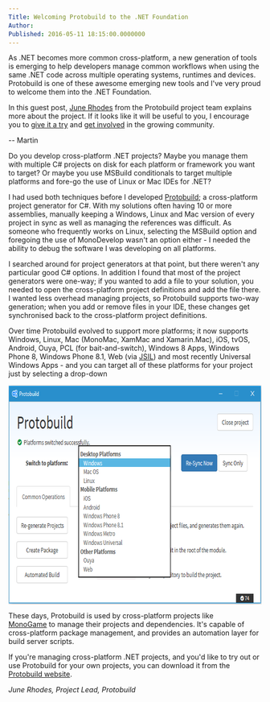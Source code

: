 ```yaml
---
Title: Welcoming Protobuild to the .NET Foundation
Author: 
Published: 2016-05-11 18:15:00.0000000
---
```

<p>As .NET becomes more common cross-platform, a new generation of tools is emerging to help developers manage common workflows when using the same .NET code across multiple operating systems, <g class="gr_ gr_48 gr-alert gr_gramm gr_run_anim Punctuation only-ins replaceWithoutSep" id="48" data-gr-id="48">runtimes</g> and devices. Protobuild is one of these awesome emerging new tools and I've very proud to welcome them into the .NET Foundation.&nbsp;</p>

<p>In this guest post, <a href="https://github.com/hach-que">June Rhodes</a>&nbsp;from the Protobuild project team explains more about the project. If it looks like it will be useful to you, I encourage you to&nbsp;<a href="http://protobuild.org/">give it a try</a>&nbsp;and&nbsp;<a href="https://github.com/protobuild">get involved</a> in the growing community.</p>

<p>-- Martin</p>

<p>Do you develop <g class="gr_ gr_51 gr-alert gr_gramm gr_run_anim Punctuation multiReplace" id="51" data-gr-id="51">cross-platform .</g>NET projects? Maybe you manage them with multiple C# projects on disk for each platform or framework you want to target? Or maybe you use MSBuild conditionals to target multiple platforms and <g class="gr_ gr_38 gr-alert gr_spell gr_run_anim ContextualSpelling" id="38" data-gr-id="38">fore-go</g> the use of Linux or Mac IDEs for .NET?</p>

<p>I had used both techniques before I developed <a href="https://protobuild.org/">Protobuild</a>; a cross-platform project generator for C#. With my solutions often having 10 or more assemblies, manually keeping a Windows, <g class="gr_ gr_42 gr-alert gr_gramm gr_run_anim Punctuation only-ins replaceWithoutSep" id="42" data-gr-id="42">Linux</g> and Mac version of every project in sync as well as managing the references was difficult. As someone who frequently works on Linux, selecting the MSBuild option and foregoing the use of MonoDevelop wasn't an option either - I needed the ability to debug the software I was developing on all platforms.</p>

<p>I searched around for project generators at that point, but there weren't any particular good C# options. <g class="gr_ gr_44 gr-alert gr_gramm gr_run_anim Punctuation multiReplace" id="44" data-gr-id="44">In addition</g> I found that most of the project generators were one-way; if you wanted to add a file to your solution, you needed to open the cross-platform project definitions and add the file there. I wanted less overhead managing projects, so Protobuild supports two-way generation; when you add or remove files in your IDE, these changes get <g class="gr_ gr_46 gr-alert gr_spell gr_run_anim ContextualSpelling multiReplace" id="46" data-gr-id="46">synchronised</g> back to the cross-platform project definitions.</p>

<p>Over time Protobuild evolved to support more platforms; it now supports Windows, Linux, Mac (MonoMac, XamMac and Xamarin.Mac), iOS, tvOS, Android, Ouya, PCL (for bait-and-switch), Windows 8 Apps, Windows Phone 8, Windows Phone 8.1, Web (via <a href="http://jsil.org/">JSIL</a>) and most recently Universal Windows Apps - and you can target all of these platforms for your project just by selecting a drop-down</p>

<p><img width="725" height="436" alt="" src="assets/posts/dimagLogo.png" style="display: block; margin-left: auto; margin-right: auto;" /></p>

<p>These days, Protobuild is used by cross-platform projects like <a href="http://www.monogame.net/">MonoGame</a>&nbsp;to manage their projects and dependencies. It's capable of cross-platform package <g class="gr_ gr_39 gr-alert gr_gramm gr_run_anim Punctuation only-del replaceWithoutSep" id="39" data-gr-id="39">management,</g> and provides an automation layer for build server scripts.</p>

<p>If you're managing cross-platform .NET projects, and you'd like to try out or use Protobuild for your own projects, you can download it from the <a href="https://protobuild.org/">Protobuild website</a>.</p>

<p><em>June Rhodes, Project Lead, Protobuild</em></p>
